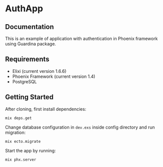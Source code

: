 # AuthApp

## Documentation

This is an example of application with authentication in Phoenix framework using Guardina package.

## Requirements

* Elixi (current version 1.6.6)
* Phoenix Framework (current version 1.4)
* PostgreSQL

## Getting Started

After cloning, first install dependencies:

`mix deps.get`

Change database configuration in `dev.exs` inside config directory and run migration:

`mix ecto.migrate`

Start the app by running:

`mix phx.server`
